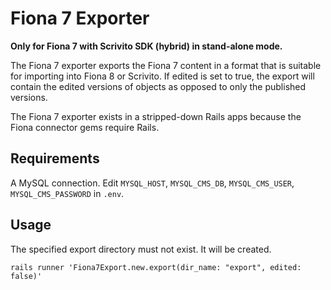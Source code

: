 # Fiona 7 Exporter

**Only for Fiona 7 with Scrivito SDK (hybrid) in stand-alone mode.**

The Fiona 7 exporter exports the Fiona 7 content in a format that is suitable for importing into
Fiona 8 or Scrivito. If edited is set to true, the export will contain the edited versions of
objects as opposed to only the published versions.

The Fiona 7 exporter exists in a stripped-down Rails apps because the Fiona connector gems require
Rails.

## Requirements

A MySQL connection. Edit `MYSQL_HOST`, `MYSQL_CMS_DB`, `MYSQL_CMS_USER`, `MYSQL_CMS_PASSWORD` in
`.env`.

## Usage

The specified export directory must not exist. It will be created.

```shell
rails runner 'Fiona7Export.new.export(dir_name: "export", edited: false)'
```
